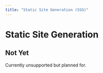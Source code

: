 ```yaml
---
title: "Static Site Generation (SSG)"
---
```


# Static Site Generation

## Not Yet

Currently unsupported but planned for.


